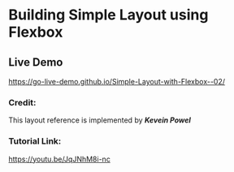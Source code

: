 # Building Simple Layout using Flexbox

## Live Demo
https://go-live-demo.github.io/Simple-Layout-with-Flexbox--02/

### Credit:

This layout reference is implemented by ***Kevein Powel***  

### Tutorial Link:  
https://youtu.be/JqJNhM8i-nc
